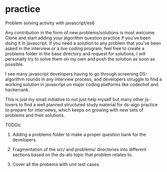 # practice
Problem solving activity with javascript/es6

Any contribution in the form of new problems/solutions is most welcome.
Clone and start adding your algorithm question practice if you've been doing it in javascript.
If you need a solution to any problem that you've been asked in the interview or a live coding program,
feel free to create a problems folder in the base directory and request for solutions, I will personally try
to solve them on my own and push the solution as soon as possible.

I see many javascript developers having to go through screening DS-algorithm rounds in any interview process, and
developers struggle to find a working solution in javascript on major coding platforms like codechef and hackerrank.

This is just my small initiative to not just help myself but many other js-lovers to find a well planned structured study
material for ds-algo practice to prepare for interviews, which keeps on growing with new sets of problems and their solutions.

TODOs:

1. Adding a problems folder to make a proper question bank for the developers.

2. Fragmentation of the src/ and problems/ directories into different sections based on the ds-alo topic that problem relates to.

3. Cover all the probems with unit test cases.
